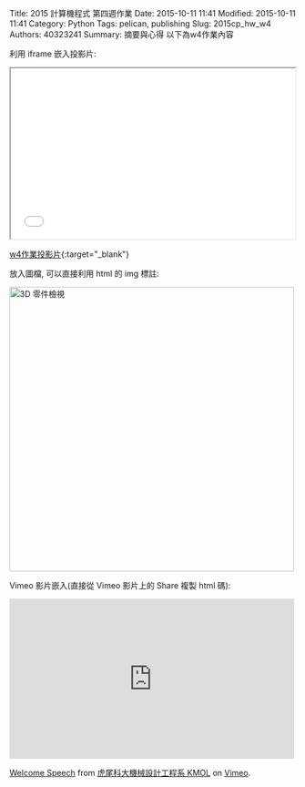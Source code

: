 Title: 2015 計算機程式 第四週作業
Date: 2015-10-11 11:41
Modified: 2015-10-11 11:41
Category: Python
Tags: pelican, publishing
Slug: 2015cp_hw_w4
Authors: 40323241
Summary: 摘要與心得
以下為w4作業內容

利用 iframe 嵌入投影片:

<iframe src="simplest2.html" width="500" height="300"></iframe>

[w4作業投影片](simplest2.html){:target="_blank"}

放入圖檔, 可以直接利用 html 的 img 標註:

<img src="https://raw.githubusercontent.com/yoyo6432/40323241cadp/gh-pages/images/1.JPG" width="500" alt="3D 零件檢視"></img>

Vimeo 影片嵌入(直接從 Vimeo 影片上的 Share 複製 html 碼):

<iframe src="https://player.vimeo.com/video/137724068" width="500" height="281" frameborder="0" webkitallowfullscreen mozallowfullscreen allowfullscreen></iframe> <p><a href="https://vimeo.com/137724068">Welcome Speech</a> from <a href="https://vimeo.com/user24079973">虎尾科大機械設計工程系 KMOL</a> on <a href="https://vimeo.com">Vimeo</a>.</p>
